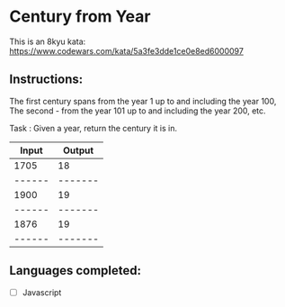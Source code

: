 # Century from Year

This is an 8kyu kata:
https://www.codewars.com/kata/5a3fe3dde1ce0e8ed6000097

## Instructions:
The first century spans from the year 1 up to and including the year 100, The second - from the year 101 up to and including the year 200, etc.

Task :
Given a year, return the century it is in.

Input | Output
------|-------
1705  | 18
------|-------
1900  | 19
------|-------
1876  | 19
------|-------


## Languages completed:
* [ ] Javascript
